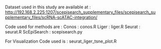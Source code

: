 Dataset used in this study are available at :
http://192.168.2.225:1207/scepisearch_supplementary_files/scepisearch_supplementary_files/scRNA-scATAC-integration/

Code used for methods are :
Conos : conos.R
Liger : liger.R
Seurat : seurat.R
ScEpiSearch : scepisearch.py

For Visualization Code used is : seurat_liger_tsne_plot.R